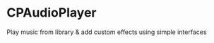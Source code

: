 CPAudioPlayer
=============

Play music from library &amp; add custom effects using simple interfaces
